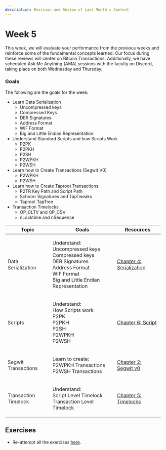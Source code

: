 ```yaml
---
description: Revision and Review of Last Month's Content
---
```


# Week 5

This week, we will evaluate your performance from the previous weeks and reinforce some of the fundamental concepts learned. Our focus during these reviews will center on Bitcoin Transactions. Additionally, we have scheduled Ask Me Anything (AMA) sessions with the faculty on Discord, taking place on both Wednesday and Thursday.

### Goals

The following are the goals for the week:

* Learn Data Serialization
  * Uncompressed keys
  * Compressed Keys
  * DER Signatures
  * Address Format
  * WIF Format
  * Big and Little Endian Representation
* Understand Standard Scripts and how Scripts Work
  * P2PK
  * P2PKH
  * P2SH
  * P2WPKH
  * P2WSH
* Learn how to Create Transactions (Segwit V0)
  * P2WPKH
  * P2WSH
* Learn how to Create Taproot Transactions
  * P2TR Key Path and Script Path
  * Schnorr Signatures and TapTweaks
  * Taproot TapTree
* Transaction Timelocks
  * OP\_CLTV and OP\_CSV
  * nLocktime and nSequence

| Topic                | Goals                                                                                                                                                | Resources                                                                                                 |
| -------------------- | ---------------------------------------------------------------------------------------------------------------------------------------------------- | --------------------------------------------------------------------------------------------------------- |
| Data Serialization   | <p>Understand:<br>Uncompressed keys<br>Compressed keys<br>DER Signatures<br>Address Format<br>WIF Format<br>Big and Little Endian Representation</p> | [Chapter 4: Serialization](https://github.com/jimmysong/programmingbitcoin/blob/master/ch04.asciidoc)     |
| Scripts              | <p>Understand:<br>How Scripts work<br>P2PK<br>P2PKH<br>P2SH<br>P2WPKH<br>P2WSH</p>                                                                   | [Chapter 6: Script](https://github.com/jimmysong/programmingbitcoin/blob/master/ch06.asciidoc)            |
| Segwit Transactions  | <p>Learn to create:<br>P2WPKH Transactions<br>P2WSH Transactions</p>                                                                                 | [Chapter 2: Segwit v0](https://github.com/chaincodelabs/bitcoin-tx-tutorial/tree/main/chapter2-segwitv0)  |
| Transaction Timelock | <p>Understand:<br>Script Level Timelock<br>Transaction Level Timelock</p>                                                                            | [Chapter 5: Timelocks](https://github.com/chaincodelabs/bitcoin-tx-tutorial/tree/main/chapter5-timelocks) |

## Exercises

* Re-attempt all the exercises [here](week-2.md#exercises).
